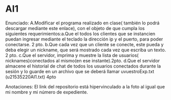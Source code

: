 # AI1
Enunciado:
    A.Modificar el programa realizado en clase( también lo podrá descargar mediante este enlace), con el objeto de que cumpla los siguientes requerimientos:a.Que el todos los clientes que se instancien puedan ingresar mediante el teclado la dirección ip y el puerto, para poder conectarse. 2 pto.
    b.Que cada vez que un cliente se conecte, este pueda y deba elegir un nickname, que será mostrado cada vez que escriba un texto. 2 pto.
    c.Que el servidor, imprima y muestre la lista de usuarios( nicknames)conectados al mismo(en ese instante).2pto.
    d.Que el servidor almacene el historial de chat de todos los usuarios conectados durante la sesión y lo guarde en un archivo que se deberá llamar uvuestroExp.txt (u21535220AI1.txt) 4pto

Anotaciones:
El link del repositorio está hipervinculado a la foto al igual que mi nombre y mi número de expediente.